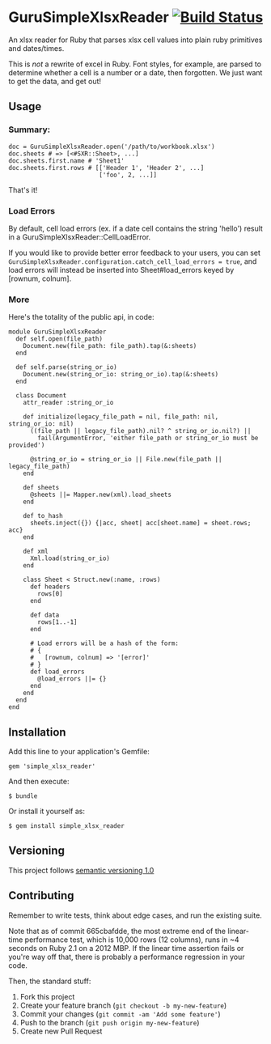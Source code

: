 # GuruSimpleXlsxReader [![Build Status](https://travis-ci.org/woahdae/simple_xlsx_reader.svg?branch=master)](https://travis-ci.org/woahdae/simple_xlsx_reader)

An xlsx reader for Ruby that parses xlsx cell values into plain ruby
primitives and dates/times.

This is *not* a rewrite of excel in Ruby. Font styles, for
example, are parsed to determine whether a cell is a number or a date,
then forgotten. We just want to get the data, and get out!

## Usage

### Summary:

    doc = GuruSimpleXlsxReader.open('/path/to/workbook.xlsx')
    doc.sheets # => [<#SXR::Sheet>, ...]
    doc.sheets.first.name # 'Sheet1'
    doc.sheets.first.rows # [['Header 1', 'Header 2', ...]
                             ['foo', 2, ...]]

That's it!

### Load Errors

By default, cell load errors (ex. if a date cell contains the string
'hello') result in a GuruSimpleXlsxReader::CellLoadError.

If you would like to provide better error feedback to your users, you
can set `GuruSimpleXlsxReader.configuration.catch_cell_load_errors =
true`, and load errors will instead be inserted into Sheet#load_errors keyed
by [rownum, colnum].

### More

Here's the totality of the public api, in code:

    module GuruSimpleXlsxReader
      def self.open(file_path)
        Document.new(file_path: file_path).tap(&:sheets)
      end

      def self.parse(string_or_io)
        Document.new(string_or_io: string_or_io).tap(&:sheets)
      end

      class Document
        attr_reader :string_or_io

        def initialize(legacy_file_path = nil, file_path: nil, string_or_io: nil)
          ((file_path || legacy_file_path).nil? ^ string_or_io.nil?) ||
            fail(ArgumentError, 'either file_path or string_or_io must be provided')

          @string_or_io = string_or_io || File.new(file_path || legacy_file_path)
        end

        def sheets
          @sheets ||= Mapper.new(xml).load_sheets
        end

        def to_hash
          sheets.inject({}) {|acc, sheet| acc[sheet.name] = sheet.rows; acc}
        end

        def xml
          Xml.load(string_or_io)
        end

        class Sheet < Struct.new(:name, :rows)
          def headers
            rows[0]
          end

          def data
            rows[1..-1]
          end

          # Load errors will be a hash of the form:
          # {
          #   [rownum, colnum] => '[error]'
          # }
          def load_errors
            @load_errors ||= {}
          end
        end
      end
    end

## Installation

Add this line to your application's Gemfile:

    gem 'simple_xlsx_reader'

And then execute:

    $ bundle

Or install it yourself as:

    $ gem install simple_xlsx_reader

## Versioning

This project follows [semantic versioning 1.0](http://semver.org/spec/v1.0.0.html)

## Contributing

Remember to write tests, think about edge cases, and run the existing
suite.

Note that as of commit 665cbafdde, the most extreme end of the
linear-time performance test, which is 10,000 rows (12 columns), runs in
~4 seconds on Ruby 2.1 on a 2012 MBP. If the linear time assertion fails
or you're way off that, there is probably a performance regression in
your code.

Then, the standard stuff:

1. Fork this project
2. Create your feature branch (`git checkout -b my-new-feature`)
3. Commit your changes (`git commit -am 'Add some feature'`)
4. Push to the branch (`git push origin my-new-feature`)
5. Create new Pull Request
